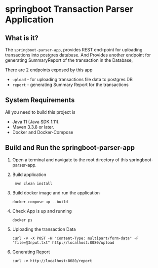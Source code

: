 springboot Transaction Parser Application
=========================================

What is it?
-----------

The `springboot-parser-app`, provides REST end-point for uploading 
transactions into postgres database. And Provides another endpoint
for generating SummaryReport of the transaction in the Database, 

There are 2 endpoints exposed by this app

* `upload` - for uploading transactions file data to postgres DB
* `report` - generating Summary Report for the transactions 


System Requirements
-------------------

All you need to build this project is 

* Java 11 (Java SDK 1.11).
*  Maven 3.3.8 or later.
*  Docker and Docker-Compose

Build and Run the springboot-parser-app
--------------------------------------------

1. Open a terminal and navigate to the root directory of this springboot-parser-app.

2. Build application
   ```
    mvn clean install
    ```
2. Build docker image and run the application 

   ```
   docker-compose up --build

   ```
3. Check App is up and running
   
   ```
   docker ps
   ```   
   
4. Uploading the transaction Data
   
   ```
   curl -v -X POST -H "Content-Type: multipart/form-data" -F "file=@Input.txt" http://localhost:8080/upload
   
   ```
5. Generating Report 
 
   ```
   curl -v http://localhost:8080/report
   
   ```
 
